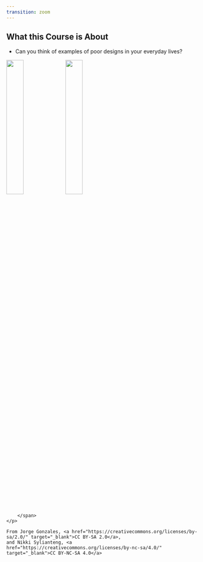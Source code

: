 ```yaml
---
transition: zoom
---
```


## What this Course is About

- Can you think of examples of poor designs in your everyday lives?

<div class="paragraph">
    <p>
        <span class="image">
            <img src="https://public-media.interaction-design.org/images/uploads/4538d61f0be0d5492d642fd3989d494a.png" width="30%" />
        </span> 
        <span class="image">
            <img src="https://public-media.interaction-design.org/images/uploads/57d3a1bae5ed4ae1c53f6638f289e81b.png" width="30%" />
            <br>
            
        </span>         
    </p>
    
    From Jorge Gonzales, <a href="https://creativecommons.org/licenses/by-sa/2.0/" target="_blank">CC BY-SA 2.0</a>, 
    and Nikki Sylianteng, <a href="https://creativecommons.org/licenses/by-nc-sa/4.0/" target="_blank">CC BY-NC-SA 4.0</a>
</div>
